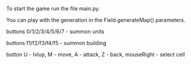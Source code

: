 To start the game run the file main.py.

You can play with the generation in the Field.generateMap() parameters.

buttons 0/1/2/3/4/5/6/7 - summon units

buttons f1/f2/f3/f4/f5 - summon building

button U - lvlup, M - move, A - attack, Z - back, mouseRight - select cell 
